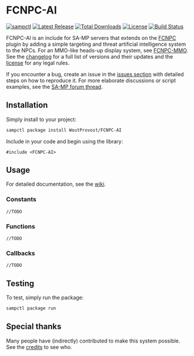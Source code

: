 # FCNPC-AI
[![sampctl](https://img.shields.io/badge/sampctl-FCNPC--AI-2f2f2f.svg?style=for-the-badge)](https://github.com/WoutProvost/FCNPC-AI)
[![Latest Release](https://img.shields.io/github/release/WoutProvost/FCNPC-AI.svg?label=latest%20release)](https://github.com/WoutProvost/FCNPC-AI/releases)
[![Total Downloads](https://img.shields.io/github/downloads/WoutProvost/FCNPC-AI/total.svg?label=total%20downloads)](https://www.somsubhra.com/github-release-stats/?username=WoutProvost&repository=FCNPC-AI)
[![License](https://img.shields.io/github/license/WoutProvost/FCNPC-AI.svg)](https://github.com/WoutProvost/FCNPC-AI/blob/master/LICENSE.md)
[![Build Status](https://travis-ci.com/WoutProvost/FCNPC-AI.svg?branch=master)](https://travis-ci.com/WoutProvost/FCNPC-AI)

FCNPC-AI is an include for SA-MP servers that extends on the [FCNPC](https://github.com/ziggi/FCNPC) plugin by adding a simple targeting and threat artificial intelligence system to the NPCs. For an MMO-like heads-up display system, see [FCNPC-MMO](https://github.com/WoutProvost/FCNPC-MMO). See the [changelog](./CHANGELOG.md) for a full list of versions and their updates and the [license](./LICENSE.md) for any legal rules.

If you encounter a bug, create an issue in the [issues section](../../issues) with detailed steps on how to reproduce it. For more elaborate discussions or script examples, see the [SA-MP forum thread](https://forum.sa-mp.com/showthread.php?p=3733074).

## Installation
Simply install to your project:
```bash
sampctl package install WoutProvost/FCNPC-AI
```

Include in your code and begin using the library:
```pawn
#include <FCNPC-AI>
```

## Usage
For detailed documentation, see the [wiki](../../wiki).
### Constants
```pawn
//TODO
```
### Functions
```pawn
//TODO
```
### Callbacks
```pawn
//TODO
```

## Testing
<!--
What sampctl package run does - run unit tests or prompt user to connect as a player.

Whether your library is tested with a simple `main()` and `print`,
unit-tested, or demonstrated via prompting the player to connect, you should
include some basic information for users to try out your code in some way.

Depending on whether your package is tested via in-game "demo tests" or
y_testing unit-tests, you should indicate to readers what to expect below here.
-->
To test, simply run the package:
```bash
sampctl package run
```

## Special thanks
Many people have (indirectly) contributed to make this system possible. See the [credits](./CREDITS.md) to see who.
